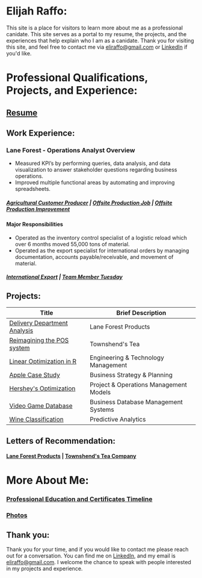 # Elijah Raffo:  
This site is a place for visitors to learn more about me as a professional canidate. This site serves as a portal to my resume, the projects, and the experiences that help explain who I am as a canidate. Thank you for visiting this site, and feel free to contact me via <eliraffo@gmail.com> or [LinkedIn](https://www.linkedin.com/in/eliraffo/) if you'd like.

# Professional Qualifications, Projects, and Experience:
## [Resume](eliraffo.github.io/Resume_ERaffo(2019).pdf)

## Work Experience:
### Lane Forest - Operations Analyst Overview
- Measured KPI’s by performing queries, data analysis, and data visualization to answer stakeholder questions regarding business operations.
- Improved multiple functional areas by automating and improving spreadsheets.

##### [Agricultural Customer Producer](PortfolioPDFs/AgCustPortfolio.pdf)  |  [Offsite Production Job](PortfolioPDFs/OSPjobPortfolio.pdf)  |  [Offsite Production Improvement](PortfolioPDFs/OSPPortfolio.pdf)

#### Major Responsibilities
- Operated as the inventory control specialist of a logistic reload which over 6 months moved 55,000 tons of material.
- Operated as the export specialist for international orders by managing documentation, accounts payable/receivable, and movement of material.

##### [International Export](PortfolioPDFs/ExportPortfolio.pdf)  |  [Team Member Tuesday](https://www.facebook.com/LaneForestProducts/photos/pcb.2154183404640183/2154183297973527/?type=3&theater)

## Projects:

| Title | Brief Description |
| --- | --- |
| [Delivery Department Analysis](PortfolioPDFs/DeliveryPortfolio.pdf) | Lane Forest Products |
| [Reimagining the POS system](PortfolioPDFs/TownshendsPortfolio.pdf) | Townshend's Tea |
| [Linear Optimization in R](eliraffo.github.io/ETM540) | Engineering & Technology Management |
| [Apple Case Study](eliraffo.github.io/BA453) | Business Strategy & Planning |
| [Hershey's Optimization](eliraffo.github.io/OBA466) | Project & Operations Management Models | 
| [Video Game Database](eliraffo.github.io/OBA444) | Business Database Management Systems |
| [Wine Classification](eliraffo.github.io/OBA410) | Predictive Analytics |

## Letters of Recommendation:
#### [Lane Forest Products](PortfolioPDFs/LOR_LaneForest.PDF)  |  [Townshend's Tea Company](PortfolioPDFs/LOR_Townshends.PDF)

# More About Me:

### [Professional Education and Certificates Timeline](PortfolioPDFs/Timeline_Certificates.pdf)
### [Photos](eliraffo.github.io/Photos)

## Thank you:
Thank you for your time, and if you would like to contact me please reach out for a conversation. You can find me on [LinkedIn](https://www.linkedin.com/in/eliraffo/), and my email is <eliraffo@gmail.com>. I welcome the chance to speak with people interested in my projects and experience.
